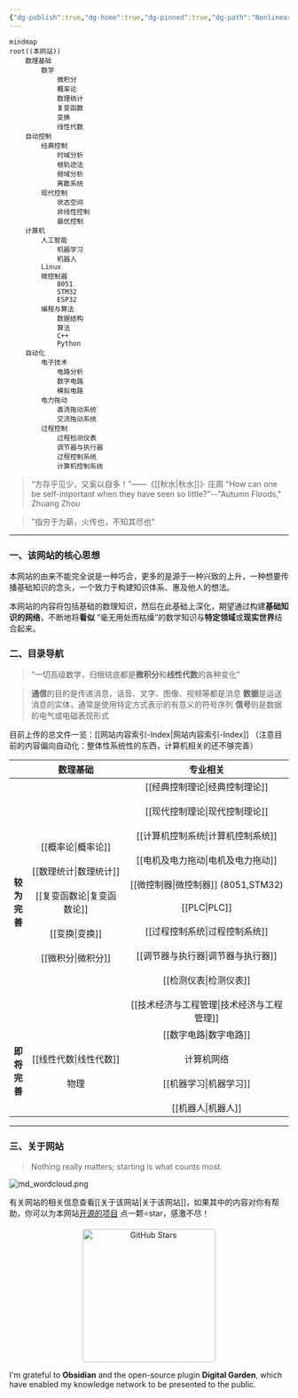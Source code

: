 ```yaml
---
{"dg-publish":true,"dg-home":true,"dg-pinned":true,"dg-path":"Nonlinear.md","dg-hide-in-graph":true,"permalink":"/Nonlinear/","hideInGraph":true,"pinned":true,"tags":["gardenEntry"],"dgPassFrontmatter":true,"noteIcon":"","created":"2025-08-02T10:36:28.419+08:00","updated":"2025-08-02T10:36:28.419+08:00"}
---
```



```mermaid
mindmap
root((本网站))
	数理基础
		数学
			微积分
			概率论
			数理统计
			复变函数
			变换
			线性代数
	自动控制
		经典控制
			时域分析
			根轨迹法
			频域分析
			离散系统
		现代控制
			状态空间
			非线性控制
			最优控制
	计算机
		人工智能
			机器学习
			机器人
		Linux
		微控制器
		    8051
		    STM32
		    ESP32
		编程与算法
			数据结构
			算法
			C++
			Python
	自动化
		电子技术
			电路分析
			数字电路
			模拟电路
		电力拖动
			直流拖动系统
			交流拖动系统
		过程控制
			过程检测仪表
			调节器与执行器
			过程控制系统
			计算机控制系统
```


> “方存乎见少，又奚以自多！”——《[[秋水\|秋水]]》· 庄周
>"How can one be self-important when they have seen so little?"--"Autumn Floods," Zhuang Zhou

> "指穷于为薪，火传也，不知其尽也"

***
### 一、该网站的核心思想 
本网站的由来不能完全说是一种巧合，更多的是源于一种兴致的上升，一种想要传播基础知识的念头，一个致力于构建知识体系、惠及他人的想法。

本网站的内容将包括基础的数理知识，然后在此基础上深化，期望通过构建**基础知识的网络**，不断地将**看似** “毫无用处而枯燥”的数学知识与**特定领域**或**现实世界**结合起来。

### 二、目录导航
>“一切高级数学，归根结底都是**微积分**和**线性代数**的各种变化” 

>**通信**的目的是传递消息，话音、文字、图像、视频等都是消息
>**数据**是运送消息的实体，通常是使用特定方式表示的有意义的符号序列
> **信号**则是数据的电气或电磁表现形式

目前上传的总文件一览：[[网站内容索引-Index\|网站内容索引-Index]] （注意目前的内容偏向自动化：整体性系统性的东西，计算机相关的还不够完善）



|                      |                               **数理基础**                                |                                                                                         **专业相关**                                                                                         |
| :------------------: | :-------------------------------------------------------------------: | :--------------------------------------------------------------------------------------------------------------------------------------------------------------------------------------: |
| **较<br>为<br>完<br>善** | [[概率论\|概率论]]<br><br>[[数理统计\|数理统计]]<br><br>[[复变函数论\|复变函数论]]<br><br>[[变换\|变换]]<br><br>[[微积分\|微积分]] | [[经典控制理论\|经典控制理论]]<br><br>[[现代控制理论\|现代控制理论]]<br><br>[[计算机控制系统\|计算机控制系统]]<br><br>[[电机及电力拖动\|电机及电力拖动]]<br><br>[[微控制器\|微控制器]] (8051,STM32)<br><br>[[PLC\|PLC]]<br><br>[[过程控制系统\|过程控制系统]]<br><br>[[调节器与执行器\|调节器与执行器]]<br><br>[[检测仪表\|检测仪表]]<br><br>[[技术经济与工程管理\|技术经济与工程管理]] |
| **即<br>将<br>完<br>善** |                          [[线性代数\|线性代数]]<br><br>物理                           |                                                                   [[数字电路\|数字电路]]<br><br>计算机网络<br><br>[[机器学习\|机器学习]]<br><br>[[机器人\|机器人]]                                                                   |



***
### 三、关于网站
> Nothing really matters; starting is what counts most.

![md_wordcloud.png](/img/user/Photo%20Resources/md_wordcloud.png)

有关网站的相关信息查看[[关于该网站\|关于该网站]]，如果其中的内容对你有帮助，你可以为本网站[开源的项目](https://github.com/UNLINEARITY/Atlas-of-Control-and-AI) 点一颗⭐star，感激不尽！


<div style="text-align:center">
  <a href="https://github.com/UNLINEARITY/Atlas-of-Control-and-AI/stargazers" 
     target="_blank"
     style="display: inline-block; transition: transform 0.3s"
     onmouseover="this. style. transform='scale (1.2)'"
     onmouseout="this. style. transform='scale (1)'">
    <img src="https://img.shields.io/github/stars/UNLINEARITY/Atlas-of-Control-and-AI.svg" 
         alt="GitHub Stars"
         style="width: 240px; border-radius: 4px">
  </a>
</div>

I'm grateful to **Obsidian** and the open-source plugin **Digital Garden**, which have enabled my knowledge network to be presented to the public.


